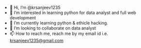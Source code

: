- 👋 Hi, I’m @krsanjeev1235
- 👀 I’m interested in learning python for data analyst and full web development
- 🌱 I’m currently learning python & ethicle hacking.
- 💞️ I’m looking to collaborate on data analyst
- 📫 How to reach me, reach me by my email id i.e. krsanjeev1235@gmail.com

<!---
krsanjeev1235/krsanjeev1235 is a ✨ special ✨ repository because its `README.md` (this file) appears on your GitHub profile.
You can click the Preview link to take a look at your changes.
--->
